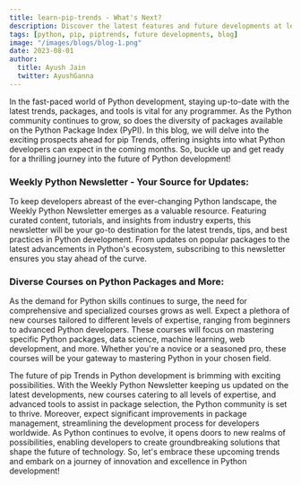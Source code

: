```yaml
---
title: learn-pip-trends - What's Next?
description: Discover the latest features and future developments at learn-pip-trends.
tags: [python, pip, piptrends, future developments, blog]
image: "/images/blogs/blog-1.png"
date: 2023-08-01
author:
  title: Ayush Jain
  twitter: AyushGanna
---
```


In the fast-paced world of Python development, staying up-to-date with the latest trends, packages, and tools is vital for any programmer. As the Python community continues to grow, so does the diversity of packages available on the Python Package Index (PyPI). In this blog, we will delve into the exciting prospects ahead for pip Trends, offering insights into what Python developers can expect in the coming months. So, buckle up and get ready for a thrilling journey into the future of Python development!

### Weekly Python Newsletter - Your Source for Updates:
To keep developers abreast of the ever-changing Python landscape, the Weekly Python Newsletter emerges as a valuable resource. Featuring curated content, tutorials, and insights from industry experts, this newsletter will be your go-to destination for the latest trends, tips, and best practices in Python development. From updates on popular packages to the latest advancements in Python's ecosystem, subscribing to this newsletter ensures you stay ahead of the curve.

### Diverse Courses on Python Packages and More:
As the demand for Python skills continues to surge, the need for comprehensive and specialized courses grows as well. Expect a plethora of new courses tailored to different levels of expertise, ranging from beginners to advanced Python developers. These courses will focus on mastering specific Python packages, data science, machine learning, web development, and more. Whether you're a novice or a seasoned pro, these courses will be your gateway to mastering Python in your chosen field.

The future of pip Trends in Python development is brimming with exciting possibilities. With the Weekly Python Newsletter keeping us updated on the latest developments, new courses catering to all levels of expertise, and advanced tools to assist in package selection, the Python community is set to thrive. Moreover, expect significant improvements in package management, streamlining the development process for developers worldwide. As Python continues to evolve, it opens doors to new realms of possibilities, enabling developers to create groundbreaking solutions that shape the future of technology. So, let's embrace these upcoming trends and embark on a journey of innovation and excellence in Python development!